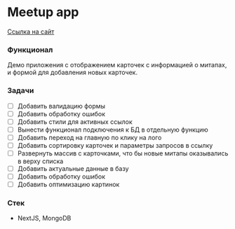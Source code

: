 # Meetup app

[Ссылка на сайт](https://nextjs-meetups-app-romanlesnoy.vercel.app/)

### Функционал

Демо приложения с отображением карточек с информацией о митапах, и формой для добавления новых карточек.

### Задачи

-   [ ] Добавить валидацию формы
-   [ ] Добавить обработку ошибок
-   [ ] Добавить стили для активных ссылок
-   [ ] Вынести функционал подключения к БД в отдельную функцию
-   [ ] Добавить переход на главную по клику на лого
-   [ ] Добавить сортировку карточек и параметры запросов в ссылку
-   [ ] Развернуть массив с карточками, что бы новые митапы оказывались в верху списка
-   [ ] Добавить актуальные данные в базу
-   [ ] Добавить обработку ошибок
-   [ ] Добавить оптимизацию картинок

### Стек

-   NextJS, MongoDB
